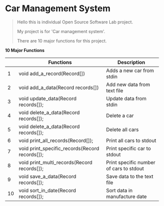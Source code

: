 # Car Management System

> Hello this is individual Open Source Software Lab project.
>
> My project is for 'Car management system'.
>
> There are 10 major functions for this project.



**10 Major Functions**

|      | Functions                                      | Description                             |
| ---- | ---------------------------------------------- | --------------------------------------- |
| 1    | void add_a_record(Record[])                    | Adds a new car from stdin               |
| 2    | void add_a_data(Record records[])              | Add new data from text file             |
| 3    | void update_data(Record records[]);            | Update data from stdin                  |
| 4    | void delete_a_data(Record records[]);          | Delete a car                            |
| 5    | void delete_a_data(Record records[]);          | Delete all cars                         |
| 6    | void print_all_records(Record[]);              | Print all cars to stdout                |
| 7    | void print_specific_records(Record records[]); | Print specific car to stdout            |
| 8    | void print_multi_records(Record records[]);    | Print specific number of cars to stdout |
| 9    | void save_a_data(Record records[]);            | Save data to the text file              |
| 10   | void sort_in_date(Record records[]);           | Sort data in manufacture date           |

